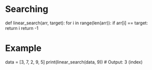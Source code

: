 # Searching
def linear_search(arr, target):
    for i in range(len(arr)):
        if arr[i] == target:
            return i
    return -1

# Example
data = [3, 7, 2, 9, 5]
print(linear_search(data, 9))  # Output: 3 (index)
